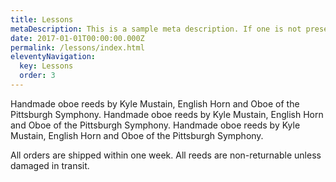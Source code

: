 ```yaml
---
title: Lessons
metaDescription: This is a sample meta description. If one is not present in your page/post's front matter, the default metadata.desciption will be used instead.
date: 2017-01-01T00:00:00.000Z
permalink: /lessons/index.html
eleventyNavigation:
  key: Lessons
  order: 3
---
```


Handmade oboe reeds by Kyle Mustain, English Horn and Oboe of the Pittsburgh Symphony. Handmade oboe reeds by Kyle Mustain, English Horn and Oboe of the Pittsburgh Symphony. Handmade oboe reeds by Kyle Mustain, English Horn and Oboe of the Pittsburgh Symphony. 


All orders are shipped within one week. All reeds are non-returnable unless damaged in transit.

